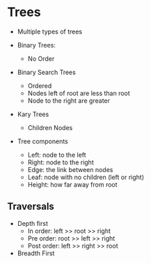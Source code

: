 # Trees

- Multiple types of trees

- Binary Trees:
  - No Order
- Binary Search Trees
  - Ordered
  - Nodes left of root are less than root
  - Node to the right are greater
- Kary Trees
  - Children Nodes

- Tree components
  - Left: node to the left
  - Right: node to the right
  - Edge: the link between nodes
  - Leaf: node with no children (left or right)
  - Height: how far away from root

## Traversals

- Depth first
  - In order: left >> root >> right
  - Pre order: root >> left >> right
  - Post order: left >> right >> root
- Breadth First
